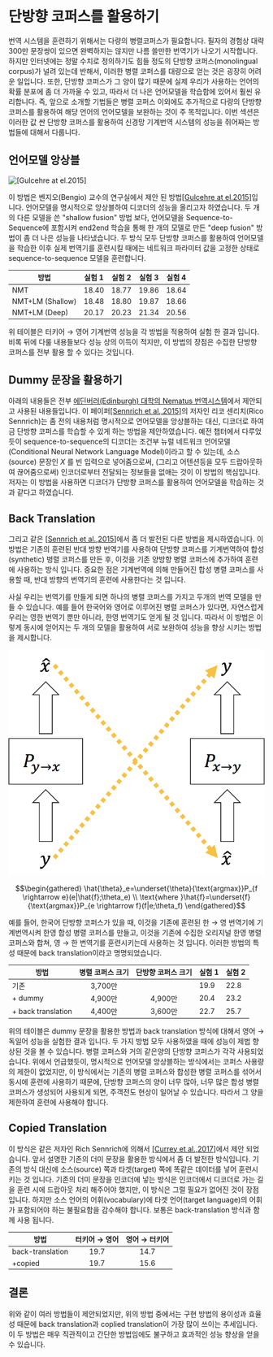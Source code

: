 # 단방향 코퍼스를 활용하기

번역 시스템을 훈련하기 위해서는 다량의 병렬코퍼스가 필요합니다. 필자의 경험상 대략 300만 문장쌍이 있으면 완벽하지는 않지만 나름 쓸만한 번역기가 나오기 시작합니다. 하지만 인터넷에는 정말 수치로 정의하기도 힘들 정도의 단방향 코퍼스(monolingual corpus)가 널려 있는데 반해서, 이러한 병렬 코퍼스를 대량으로 얻는 것은 굉장히 어려운 일입니다. 또한, 단방향 코퍼스가 그 양이 많기 때문에 실제 우리가 사용하는 언어의 확률 분포에 좀 더 가까울 수 있고, 따라서 더 나은 언어모델을 학습함에 있어서 훨씬 유리합니다. 즉, 앞으로 소개할 기법들은 병렬 코퍼스 이외에도 추가적으로 다량의 단방향 코퍼스를 활용하여 해당 언어의 언어모델을 보완하는 것이 주 목적입니다. 이번 섹션은 이러한 값 싼 단방향 코퍼스를 활용하여 신경망 기계번역 시스템의 성능을 쥐어짜는 방법들에 대해서 다룹니다.

## 언어모델 앙상블

![[[Gulcehre at el.2015]](https://arxiv.org/pdf/1503.03535.pdf)](../assets/11-02-01.png)

이 방법은 벤지오(Bengio) 교수의 연구실에서 제안 된 방법[[Gulcehre at el.2015]](https://arxiv.org/pdf/1503.03535.pdf)입니다. 언어모델을 명시적으로 앙상블하여 디코더의 성능을 올리고자 하였습니다. 두 개의 다른 모델을 쓴 "shallow fusion" 방법 보다, 언어모델을 Sequence-to-Sequence에 포함시켜 end2end 학습을 통해 한 개의 모델로 만든 "deep fusion" 방법이 좀 더 나은 성능을 나타냈습니다. 두 방식 모두 단방향 코퍼스를 활용하여 언어모델을 학습한 이후 실제 번역기를 훈련시킬 때에는 네트워크 파라미터 값을 고정한 상태로 sequence-to-sequence 모델을 훈련합니다.

<!--
![[[Gulcehre at el.2015]](https://arxiv.org/pdf/1503.03535.pdf)](../assets/11-02-02.png)
-->

|방법|실험 1|실험 2|실험 3|실험 4|
|-|-|-|-|-|
|NMT|18.40|18.77|19.86|18.64|
|NMT+LM (Shallow)|18.48|18.80|19.87|18.66|
|NMT+LM (Deep)|20.17|20.23|21.34|20.56|

위 테이블은 터키어 $\rightarrow$ 영어 기계번역 성능을 각 방법을 적용하여 실험 한 결과 입니다. 비록 뒤에 다룰 내용들보다 성능 상의 이득이 적지만, 이 방법의 장점은 수집한 단방향 코퍼스를 전부 활용 할 수 있다는 것입니다.

## Dummy 문장을 활용하기

아래의 내용들은 전부 [에딘버러(Edinburgh) 대학의 Nematus 번역시스템](https://arxiv.org/pdf/1708.00726.pdf)에서 제안되고 사용된 내용들입니다. 이 페이퍼[[Sennrich et al.,2015]](https://arxiv.org/pdf/1511.06709.pdf)의 저자인 리코 센리치(Rico Sennrich)는 좀 전의 내용처럼 명시적으로 언어모델을 앙상블하는 대신, 디코더로 하여금 단방향 코퍼스를 학습할 수 있게 하는 방법을 제안하였습니다. 예전 챕터에서 다루었듯이 sequence-to-sequence의 디코더는 조건부 뉴럴 네트워크 언어모델(Conditional Neural Network Language Model)이라고 할 수 있는데, 소스(source) 문장인 $X$ 를 빈 입력으로 넣어줌으로써, (그리고 어텐션등을 모두 드랍아웃하여 끊어줌으로써) 인코더로부터 전달되는 정보들을 없애는 것이 이 방법의 핵심입니다. 저자는 이 방법을 사용하면 디코더가 단방향 코퍼스를 활용하여 언어모델을 학습하는 것과 같다고 하였습니다.

## Back Translation

그리고 같은 [[Sennrich et al.,2015](https://arxiv.org/pdf/1511.06709.pdf)]에서 좀 더 발전된 다른 방법을 제시하였습니다. 이 방법은 기존의 훈련된 반대 방향 번역기를 사용하여 단방향 코퍼스를 기계번역하여 합성(synthetic) 벙렬 코퍼스를 만든 후, 이것을 기존 양방향 병렬 코퍼스에 추가하여 훈련에 사용하는 방식 입니다. 중요한 점은 기계번역에 의해 만들어진 합성 병렬 코퍼스를 사용할 때, 반대 방향의 번역기의 훈련에 사용한다는 것 입니다.

사실 우리는 번역기를 만들게 되면 하나의 병렬 코퍼스를 가지고 두개의 번역 모델을 만들 수 있습니다. 예를 들어 한국어와 영어로 이루어진 병렬 코퍼스가 있다면, 자연스럽게 우리는 영한 번역기 뿐만 아니라, 한영 번역기도 얻게 될 것 입니다. 따라서 이 방법은 이렇게 동시에 얻어지는 두 개의 모델을 활용하여 서로 보완하여 성능을 향상 시키는 방법을 제시합니다.

![Back Translation 개요](../assets/11-02-03.png)

$$\begin{gathered}
\hat{\theta}_e=\underset{\theta}{\text{argmax}}P_{f \rightarrow e}(e|\hat{f};\theta_e) \\
\text{where }\hat{f}=\underset{f}{\text{argmax}}P_{e \rightarrow f}(f|e;\theta_f)
\end{gathered}$$

예를 들어, 한국어 단방향 코퍼스가 있을 때, 이것을 기존에 훈련된 한 $\rightarrow$ 영 번역기에 기계번역시켜 한영 합성 병렬 코퍼스를 만들고, 이것을 기존에 수집한 오리지널 한영 병렬 코퍼스와 합쳐, 영 $\rightarrow$ 한 번역기를 훈련시키는데 사용하는 것 입니다. 이러한 방법의 특성 때문에 back translation이라고 명명되었습니다.

<!--
![[[Sennrich at el.2015]](https://arxiv.org/pdf/1511.06709.pdf)](../assets/11-02-04.png)
-->

|방법|병렬 코퍼스 크기|단방향 코퍼스 크기|실험 1|실험 2|
|-|:-:|:-:|-|-|
|기존|3,700만||19.9|22.8|
|+ dummy|4,900만|4,900만|20.4|23.2|
|+ back translation|4,400만|3,600만|22.7|25.7|

위의 테이블은 dummy 문장을 활용한 방법과 back translation 방식에 대해서 영어 $\rightarrow$ 독일어 성능을 실험한 결과 입니다. 두 가지 방법 모두 사용하였을 때에 성능이 제법 향상된 것을 볼 수 있습니다. 병렬 코퍼스와 거의 같은양의 단방향 코퍼스가 각각 사용되었습니다. 위에서 언급했듯이, 명시적으로 언어모델 앙상블하는 방식에서는 코퍼스 사용량의 제한이 없었지만, 이 방식에서는 기존의 병렬 코퍼스와 합성한 병렬 코퍼스를 섞어서 동시에 훈련에 사용하기 때문에, 단방향 코퍼스의 양이 너무 많아, 너무 많은 합성 병렬 코퍼스가 생성되어 사용되게 되면, 주객전도 현상이 일어날 수 있습니다. 따라서 그 양을 제한하여 훈련에 사용해야 합니다.

## Copied Translation

이 방식은 같은 저자인 Rich Sennrich에 의해서 [[Currey et al.,2017]](https://kheafield.com/papers/edinburgh/copy_paper.pdf)에서 제안 되었습니다. 앞서 설명한 기존의 더미 문장을 활용한 방식에서 좀 더 발전한 방식입니다. 기존의 방식 대신에 소스(source) 쪽과 타겟(target) 쪽에 똑같은 데이터를 넣어 훈련시키는 것 입니다. 기존의 더미 문장을 인코더에 넣는 방식은 인코더에서 디코더로 가는 길을 훈련 시에 드랍아웃 처리 해주어야 했지만, 이 방식은 그럴 필요가 없어진 것이 장점입니다. 하지만 소스 언어의 어휘(vocabulary)에 타겟 언어(target language)의 어휘가 포함되어야 하는 불필요함을 감수해야 합니다. 보통은 back-translation 방식과 함께 사용 됩니다.

<!--
![[[Sennrich at el.2017]](https://arxiv.org/pdf/1708.00726.pdf)](../assets/11-02-05.png)
-->

|방법|터키어 $\rightarrow$ 영어|영어 $\rightarrow$ 터키어|
|-|:-:|:-:|
|back-translation|19.7|14.7|
|+copied|19.7|15.6|

## 결론

위와 같이 여러 방법들이 제안되었지만, 위의 방법 중에서는 구현 방법의 용이성과 효율성 때문에 back translation과 coplied translation이 가장 많이 쓰이는 추세입니다. 이 두 방법은 매우 직관적이고 간단한 방법임에도 불구하고 효과적인 성능 향상을 얻을 수 있습니다.

<!--
## Unsupervised Neural Machine Translation

[[Artetxe at el.2017]](https://arxiv.org/pdf/1710.11041.pdf)

![](../assets/11-02-06.png)

![](../assets/11-02-07.png)
-->
